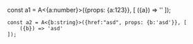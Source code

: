 const a1 = A<{a:number}>({props: {a:123}}, [
        ({a}) => ''
    ]);

    const a2 = A<{b:string}>({href:"asd", props: {b:'asd'}}, [
        ({b}) => 'asd'
    ]);